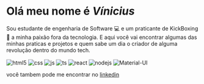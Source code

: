 <div>
    <h1><strong>Olá meu nome é <i>Vínicius</i></strong></h1>
      <p>Sou estudante de engenharia de Software 💻 e um praticante de KickBoxing 🥋 a minha paixão fora da tecnologia. E aqui você vai encontrar algumas das minhas praticas e projetos e quem sabe um dia o criador de alguma revolução dentro do mundo tech. </p>
      
   
    
    
   <div style="display: column ">
      <img align="center" alt="html5" src="https://img.shields.io/badge/HTML5-E34F26?style=for-the-badge&logo=html5&logoColor=white" />
      <img align="center" alt="css" src="https://img.shields.io/badge/CSS3-1572B6?style=for-the-badge&logo=css3&logoColor=white" />
      <img align="center" alt="js" src="https://img.shields.io/badge/JavaScript-F7DF1E?style=for-the-badge&logo=javascript&logoColor=black" />
      <img align="center" alt="ts" src="https://img.shields.io/badge/TypeScript-007ACC?style=for-the-badge&logo=typescript&logoColor=white" />
      <img align="center" alt="react" src="https://img.shields.io/badge/React-20232A?style=for-the-badge&logo=react&logoColor=61DAFB" />
      <img align="center" alt="nodejs" src="https://img.shields.io/badge/Node.js-43853D?style=for-the-badge&logo=node.js&logoColor=white"/>
      <img align="center" alt="Material-UI" src="https://img.shields.io/badge/Material--UI-0081CB?style=for-the-badge&logo=material-ui&logoColor=white"/>
      
      
 
    
    
<p>você tambem pode me encontrar no <a href="https://www.linkedin.com/in/vinicius-tsx-dev/">linkedin</a>
